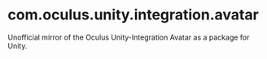 # com.oculus.unity.integration.avatar
Unofficial mirror of the Oculus Unity-Integration Avatar as a package for Unity.
